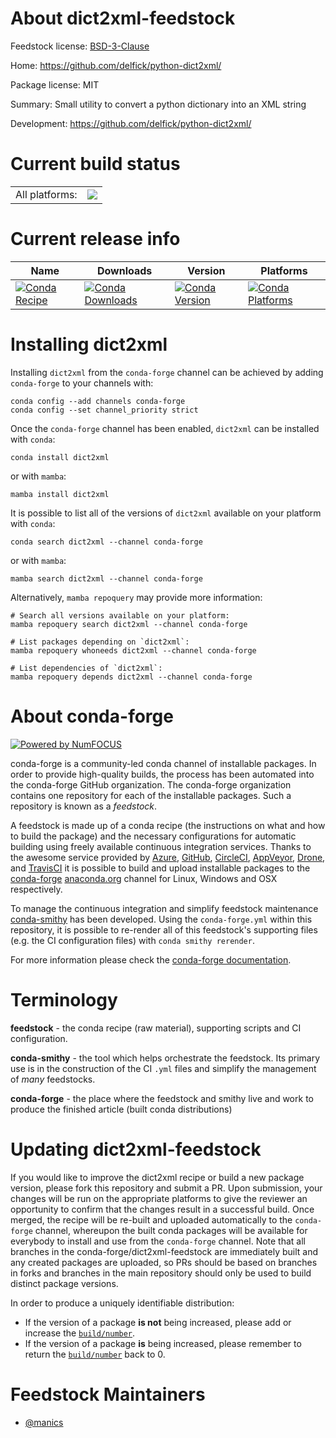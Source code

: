 About dict2xml-feedstock
========================

Feedstock license: [BSD-3-Clause](https://github.com/conda-forge/dict2xml-feedstock/blob/main/LICENSE.txt)

Home: https://github.com/delfick/python-dict2xml/

Package license: MIT

Summary: Small utility to convert a python dictionary into an XML string

Development: https://github.com/delfick/python-dict2xml/

Current build status
====================


<table><tr><td>All platforms:</td>
    <td>
      <a href="https://dev.azure.com/conda-forge/feedstock-builds/_build/latest?definitionId=25238&branchName=main">
        <img src="https://dev.azure.com/conda-forge/feedstock-builds/_apis/build/status/dict2xml-feedstock?branchName=main">
      </a>
    </td>
  </tr>
</table>

Current release info
====================

| Name | Downloads | Version | Platforms |
| --- | --- | --- | --- |
| [![Conda Recipe](https://img.shields.io/badge/recipe-dict2xml-green.svg)](https://anaconda.org/conda-forge/dict2xml) | [![Conda Downloads](https://img.shields.io/conda/dn/conda-forge/dict2xml.svg)](https://anaconda.org/conda-forge/dict2xml) | [![Conda Version](https://img.shields.io/conda/vn/conda-forge/dict2xml.svg)](https://anaconda.org/conda-forge/dict2xml) | [![Conda Platforms](https://img.shields.io/conda/pn/conda-forge/dict2xml.svg)](https://anaconda.org/conda-forge/dict2xml) |

Installing dict2xml
===================

Installing `dict2xml` from the `conda-forge` channel can be achieved by adding `conda-forge` to your channels with:

```
conda config --add channels conda-forge
conda config --set channel_priority strict
```

Once the `conda-forge` channel has been enabled, `dict2xml` can be installed with `conda`:

```
conda install dict2xml
```

or with `mamba`:

```
mamba install dict2xml
```

It is possible to list all of the versions of `dict2xml` available on your platform with `conda`:

```
conda search dict2xml --channel conda-forge
```

or with `mamba`:

```
mamba search dict2xml --channel conda-forge
```

Alternatively, `mamba repoquery` may provide more information:

```
# Search all versions available on your platform:
mamba repoquery search dict2xml --channel conda-forge

# List packages depending on `dict2xml`:
mamba repoquery whoneeds dict2xml --channel conda-forge

# List dependencies of `dict2xml`:
mamba repoquery depends dict2xml --channel conda-forge
```


About conda-forge
=================

[![Powered by
NumFOCUS](https://img.shields.io/badge/powered%20by-NumFOCUS-orange.svg?style=flat&colorA=E1523D&colorB=007D8A)](https://numfocus.org)

conda-forge is a community-led conda channel of installable packages.
In order to provide high-quality builds, the process has been automated into the
conda-forge GitHub organization. The conda-forge organization contains one repository
for each of the installable packages. Such a repository is known as a *feedstock*.

A feedstock is made up of a conda recipe (the instructions on what and how to build
the package) and the necessary configurations for automatic building using freely
available continuous integration services. Thanks to the awesome service provided by
[Azure](https://azure.microsoft.com/en-us/services/devops/), [GitHub](https://github.com/),
[CircleCI](https://circleci.com/), [AppVeyor](https://www.appveyor.com/),
[Drone](https://cloud.drone.io/welcome), and [TravisCI](https://travis-ci.com/)
it is possible to build and upload installable packages to the
[conda-forge](https://anaconda.org/conda-forge) [anaconda.org](https://anaconda.org/)
channel for Linux, Windows and OSX respectively.

To manage the continuous integration and simplify feedstock maintenance
[conda-smithy](https://github.com/conda-forge/conda-smithy) has been developed.
Using the ``conda-forge.yml`` within this repository, it is possible to re-render all of
this feedstock's supporting files (e.g. the CI configuration files) with ``conda smithy rerender``.

For more information please check the [conda-forge documentation](https://conda-forge.org/docs/).

Terminology
===========

**feedstock** - the conda recipe (raw material), supporting scripts and CI configuration.

**conda-smithy** - the tool which helps orchestrate the feedstock.
                   Its primary use is in the construction of the CI ``.yml`` files
                   and simplify the management of *many* feedstocks.

**conda-forge** - the place where the feedstock and smithy live and work to
                  produce the finished article (built conda distributions)


Updating dict2xml-feedstock
===========================

If you would like to improve the dict2xml recipe or build a new
package version, please fork this repository and submit a PR. Upon submission,
your changes will be run on the appropriate platforms to give the reviewer an
opportunity to confirm that the changes result in a successful build. Once
merged, the recipe will be re-built and uploaded automatically to the
`conda-forge` channel, whereupon the built conda packages will be available for
everybody to install and use from the `conda-forge` channel.
Note that all branches in the conda-forge/dict2xml-feedstock are
immediately built and any created packages are uploaded, so PRs should be based
on branches in forks and branches in the main repository should only be used to
build distinct package versions.

In order to produce a uniquely identifiable distribution:
 * If the version of a package **is not** being increased, please add or increase
   the [``build/number``](https://docs.conda.io/projects/conda-build/en/latest/resources/define-metadata.html#build-number-and-string).
 * If the version of a package **is** being increased, please remember to return
   the [``build/number``](https://docs.conda.io/projects/conda-build/en/latest/resources/define-metadata.html#build-number-and-string)
   back to 0.

Feedstock Maintainers
=====================

* [@manics](https://github.com/manics/)

